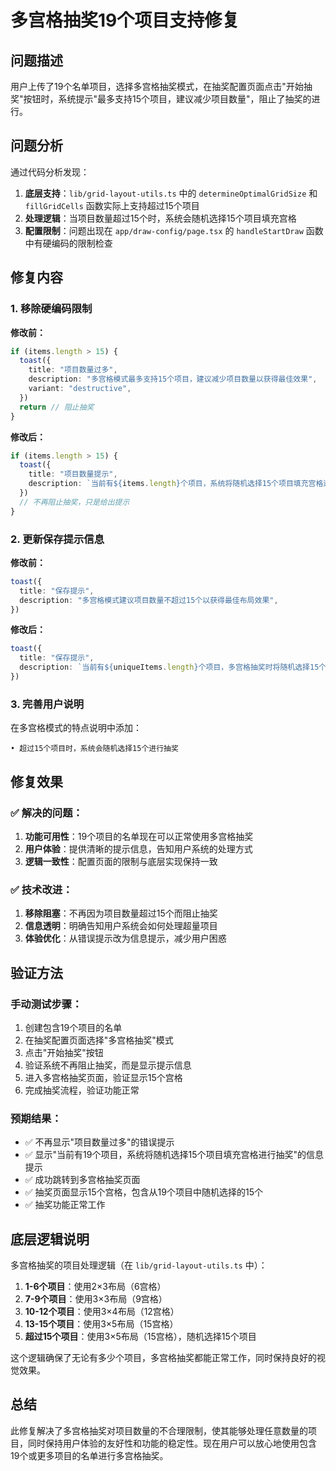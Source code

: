 # 多宫格抽奖19个项目支持修复

## 问题描述
用户上传了19个名单项目，选择多宫格抽奖模式，在抽奖配置页面点击"开始抽奖"按钮时，系统提示"最多支持15个项目，建议减少项目数量"，阻止了抽奖的进行。

## 问题分析
通过代码分析发现：
1. **底层支持**：`lib/grid-layout-utils.ts` 中的 `determineOptimalGridSize` 和 `fillGridCells` 函数实际上支持超过15个项目
2. **处理逻辑**：当项目数量超过15个时，系统会随机选择15个项目填充宫格
3. **配置限制**：问题出现在 `app/draw-config/page.tsx` 的 `handleStartDraw` 函数中有硬编码的限制检查

## 修复内容

### 1. 移除硬编码限制
**修改前：**
```typescript
if (items.length > 15) {
  toast({
    title: "项目数量过多",
    description: "多宫格模式最多支持15个项目，建议减少项目数量以获得最佳效果",
    variant: "destructive",
  })
  return // 阻止抽奖
}
```

**修改后：**
```typescript
if (items.length > 15) {
  toast({
    title: "项目数量提示",
    description: `当前有${items.length}个项目，系统将随机选择15个项目填充宫格进行抽奖`,
  })
  // 不再阻止抽奖，只是给出提示
}
```

### 2. 更新保存提示信息
**修改前：**
```typescript
toast({
  title: "保存提示",
  description: "多宫格模式建议项目数量不超过15个以获得最佳布局效果",
})
```

**修改后：**
```typescript
toast({
  title: "保存提示",
  description: `当前有${uniqueItems.length}个项目，多宫格抽奖时将随机选择15个项目填充宫格`,
})
```

### 3. 完善用户说明
在多宫格模式的特点说明中添加：
```
• 超过15个项目时，系统会随机选择15个进行抽奖
```

## 修复效果

### ✅ 解决的问题：
1. **功能可用性**：19个项目的名单现在可以正常使用多宫格抽奖
2. **用户体验**：提供清晰的提示信息，告知用户系统的处理方式
3. **逻辑一致性**：配置页面的限制与底层实现保持一致

### ✅ 技术改进：
1. **移除阻塞**：不再因为项目数量超过15个而阻止抽奖
2. **信息透明**：明确告知用户系统会如何处理超量项目
3. **体验优化**：从错误提示改为信息提示，减少用户困惑

## 验证方法

### 手动测试步骤：
1. 创建包含19个项目的名单
2. 在抽奖配置页面选择"多宫格抽奖"模式
3. 点击"开始抽奖"按钮
4. 验证系统不再阻止抽奖，而是显示提示信息
5. 进入多宫格抽奖页面，验证显示15个宫格
6. 完成抽奖流程，验证功能正常

### 预期结果：
- ✅ 不再显示"项目数量过多"的错误提示
- ✅ 显示"当前有19个项目，系统将随机选择15个项目填充宫格进行抽奖"的信息提示
- ✅ 成功跳转到多宫格抽奖页面
- ✅ 抽奖页面显示15个宫格，包含从19个项目中随机选择的15个
- ✅ 抽奖功能正常工作

## 底层逻辑说明

多宫格抽奖的项目处理逻辑（在 `lib/grid-layout-utils.ts` 中）：
1. **1-6个项目**：使用2×3布局（6宫格）
2. **7-9个项目**：使用3×3布局（9宫格）
3. **10-12个项目**：使用3×4布局（12宫格）
4. **13-15个项目**：使用3×5布局（15宫格）
5. **超过15个项目**：使用3×5布局（15宫格），随机选择15个项目

这个逻辑确保了无论有多少个项目，多宫格抽奖都能正常工作，同时保持良好的视觉效果。

## 总结
此修复解决了多宫格抽奖对项目数量的不合理限制，使其能够处理任意数量的项目，同时保持用户体验的友好性和功能的稳定性。现在用户可以放心地使用包含19个或更多项目的名单进行多宫格抽奖。